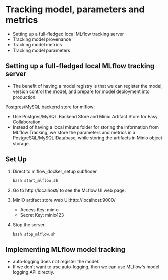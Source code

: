 # Tracking model, parameters and metrics


* Setting up a full-fledged local MLflow tracking server
* Tracking model provenance
* Tracking model metrics
* Tracking model parameters 

## Setting up a full-fledged local MLflow tracking server
* The benefit of having a model registry is that we can register the model, version control the model, and prepare for model deployment into production.

[Postgres](https://www.google.com/url?sa=t&rct=j&q=&esrc=s&source=web&cd=&cad=rja&uact=8&ved=2ahUKEwi3urrbmtz6AhUmTmwGHShwDAYQFnoECAwQAQ&url=https%3A%2F%2Fmedium.com%2Fnoodle-labs-the-future-of-ai%2Fintroduction-to-mlflow-for-mlops-part-3-database-tracking-minio-artifact-storage-and-registry-9fef196aaf42&usg=AOvVaw16HhPPuc5rZ7WJULGO1kSp)/MySQL backend store for mlflow: 
* Use Postgres/MySQL Backend Store and Minio Artifact Store for Easy Collaboration
*  Instead of having a local mlruns folder for storing the information from MLflow Tracking, we store the parameters and metrics in a PostgreSQL/MySQL Database, while storing the artifacts in Minio object storage.

## Set Up 
1. Direct to mlflow_docker_setup subfloder
    ```
    bash start_mlflow.sh
    ```
2. Go to http://localhost/ to see the MLflow UI web page. 
3. MinIO artifact store web UI:http://localhost:9000/
    * Access Key: minio
    * Secret Key: minio123

4. Stop the server
    ```
    bash stop_mlflow.sh
    ```
## Implementing MLflow model tracking
* auto-logging does not register the model. 
* If we don't want to use auto-logging, then we can use MLflow's model logging API directly. 